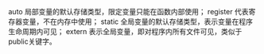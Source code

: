 auto		局部变量的默认存储类型，限定变量只能在函数内部使用；
register	代表寄存器变量，不在内存中使用；
static		全局变量的默认存储类型，表示变量在程序生命周期内可见；
extern		表示全局变量，即对程序内所有文件可见，类似于public关键字。
